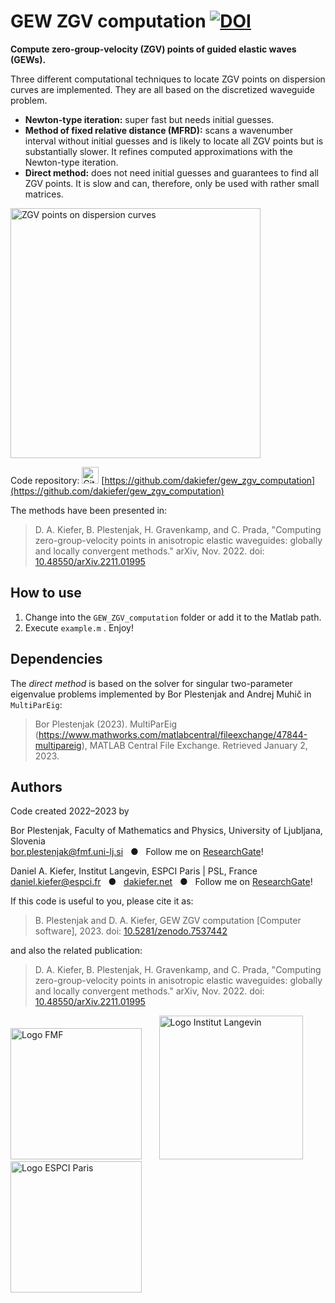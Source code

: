 # GEW ZGV computation [![DOI](https://zenodo.org/badge/DOI/10.5281/zenodo.7537442.svg)](https://doi.org/10.5281/zenodo.7537442)

**Compute zero-group-velocity (ZGV) points of guided elastic waves (GEWs).** 

Three different computational techniques to locate ZGV points on dispersion curves are implemented. They are all based on the discretized waveguide problem.

- **Newton-type iteration:** super fast but needs initial guesses.
- **Method of fixed relative distance (MFRD):** scans a wavenumber interval without initial guesses and is likely to locate all ZGV points but is substantially slower. It refines computed approximations with the Newton-type iteration.
- **Direct method:** does not need initial guesses and guarantees to find all ZGV points. It is slow and can, therefore, only be used with rather small matrices.

<img src="https://user-images.githubusercontent.com/3725269/210227577-cfc9a367-2dd5-4c1c-95b0-f1c1a3cbfdce.png"  alt="ZGV points on dispersion curves" width="400px" />

Code repository: [<img src="https://www.svgrepo.com/show/35001/github.svg" alt="GitHub" width="27px" />](https://github.com/dakiefer/gew_zgv_computation) [https://github.com/dakiefer/gew_zgv_computation](https://github.com/dakiefer/gew_zgv_computation)

The methods have been presented in:

> D. A. Kiefer, B. Plestenjak, H. Gravenkamp, and C. Prada, "Computing zero-group-velocity points in anisotropic elastic waveguides: globally and locally convergent methods." arXiv, Nov. 2022. doi: [10.48550/arXiv.2211.01995](http://doi.org/10.48550/arXiv.2211.01995)

## How to use

1. Change into the `GEW_ZGV_computation` folder or add it to the Matlab path.
2. Execute `example.m` . Enjoy!

## Dependencies

The *direct method* is based on the solver for singular two-parameter eigenvalue problems implemented by Bor Plestenjak and Andrej Muhič in `MultiParEig`: 
> Bor Plestenjak (2023). MultiParEig (https://www.mathworks.com/matlabcentral/fileexchange/47844-multipareig), MATLAB Central File Exchange. Retrieved January 2, 2023.

## Authors

Code created 2022–2023 by

Bor Plestenjak, Faculty of Mathematics and Physics, University of Ljubljana, Slovenia<br/>
[bor.plestenjak@fmf.uni-lj.si](bor.plestenjak@fmf.uni-lj.si) &nbsp; ● &nbsp; Follow me on [ResearchGate](https://www.researchgate.net/profile/Bor-Plestenjak)!

Daniel A. Kiefer, Institut Langevin, ESPCI Paris | PSL, France<br/>
[daniel.kiefer@espci.fr](mailto:daniel.kiefer@espci.fr) &nbsp; ● &nbsp; [dakiefer.net](https://dakiefer.net) &nbsp; ● &nbsp; Follow me on [ResearchGate](https://www.researchgate.net/profile/Daniel-Kiefer-5)!

If this code is useful to you, please cite it as:

> B. Plestenjak and D. A. Kiefer, GEW ZGV computation [Computer software], 2023. doi: [10.5281/zenodo.7537442](http://doi.org/10.5281/zenodo.7537442)

and also the related publication:

> D. A. Kiefer, B. Plestenjak, H. Gravenkamp, and C. Prada, "Computing zero-group-velocity points in anisotropic elastic waveguides: globally and locally convergent methods." arXiv, Nov. 2022. doi: [10.48550/arXiv.2211.01995](http://doi.org/10.48550/arXiv.2211.01995)

[<img src="https://user-images.githubusercontent.com/3725269/210226492-a2a56855-f1ea-4e36-96bf-0c66e28e6d7b.svg" alt="Logo FMF" width="210px" />](https://www.fmf.uni-lj.si/en/) &nbsp;&nbsp;&nbsp;&nbsp;&nbsp; [<img src="https://user-images.githubusercontent.com/3725269/210226450-69833a58-8e9e-4dca-8401-2ab5119cc1da.svg" alt="Logo Institut Langevin" width="230px" />](https://www.institut-langevin.espci.fr) &nbsp;&nbsp;&nbsp;&nbsp;&nbsp; [<img src="https://user-images.githubusercontent.com/3725269/210226449-caa43ed7-0385-4546-a9ad-5d3c99339b8c.svg" alt="Logo ESPCI Paris" width="210px" />](https://www.espci.psl.eu/en/)
